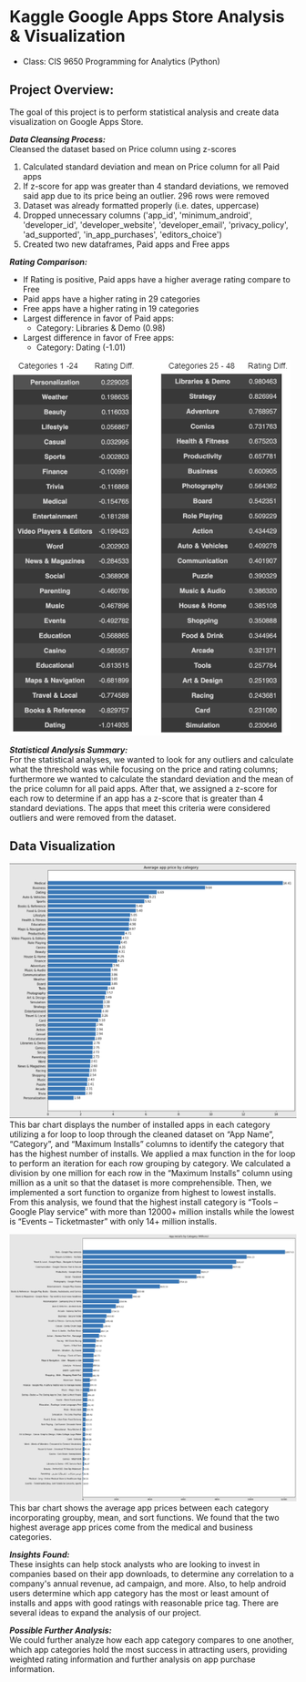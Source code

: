 # Kaggle Google Apps Store Analysis & Visualization
- Class: CIS 9650 Programming for Analytics (Python)

## Project Overview:
The goal of this project is to perform statistical analysis and create data visualization on Google Apps Store. 

***Data Cleansing Process:*** <br>
Cleansed the dataset based on Price column using z-scores <br>
1. Calculated standard deviation and mean on Price column for all Paid apps <br>
2. If z-score for app was greater than 4 standard deviations, we removed said app due to its price being an outlier. 296 rows were removed <br>
3. Dataset was already formatted properly (i.e. dates, uppercase) <br>
4. Dropped unnecessary columns ('app_id', 'minimum_android', 'developer_id', 'developer_website', 'developer_email', 'privacy_policy', 'ad_supported', 'in_app_purchases', 'editors_choice') <br>
5. Created two new dataframes, Paid apps and Free apps

***Rating Comparison:*** <br>
- If Rating is positive, Paid apps have a higher average rating compare to Free
- Paid apps have a higher rating in 29 categories
- Free apps have a higher rating in 19 categories
- Largest difference in favor of Paid apps:
  - Category: Libraries & Demo (0.98)
- Largest difference in favor of Free apps:
  - Category: Dating (-1.01)

![Alt text](https://github.com/Eddlee97/Kaggle-Google-Apps-Store-Analysis-Visualization/blob/5bf680b47074353b118d50570cebcee043011d25/Apps%20Rating%20Diff%20(Free%20vs%20Paid).png)

***Statistical Analysis Summary:*** <br>
For the statistical analyses, we wanted to look for any outliers and calculate what the threshold was while focusing on the price and rating columns; furthermore we wanted to calculate the standard deviation and the mean of the price column for all paid apps. After that, we assigned a z-score for each row to determine if an app has a z-score that is greater than 4 standard deviations. The apps that meet this criteria were considered outliers and were removed from the dataset. 

## Data Visualization
![Alt text](https://github.com/Eddlee97/Kaggle-Google-Apps-Store-Analysis-Visualization/blob/6940246032eeef937a0c67fb733298307dcb651b/Average%20app%20price%20by%20category.png)
This bar chart displays the number of installed apps in each category utilizing a for loop to loop through the cleaned dataset on “App Name”, “Category”, and “Maximum Installs” columns to identify the category that has the highest number of installs.  We applied a max function in the for loop to perform an iteration for each row grouping by category. We calculated a division by one million for each row in the “Maximum Installs” column using million as a unit so that the dataset is more comprehensible. Then, we implemented a sort function to organize from highest to lowest installs. From this analysis, we found that the highest install category is “Tools – Google Play service” with more than 12000+ million installs while the lowest is “Events – Ticketmaster” with only 14+ million installs.

![Alt text](https://github.com/Eddlee97/Kaggle-Google-Apps-Store-Analysis-Visualization/blob/63d7c929b5372e90c7bcb164250a69455c22eced/App%20installs%20by%20category.png)
This bar chart shows the average app prices between each category incorporating groupby, mean, and sort functions. We found that the two highest average app prices come from the medical and business categories. 

***Insights Found:*** <br>
These insights can help stock analysts who are looking to invest in companies based on their app downloads, to determine any correlation to a company's annual revenue, ad campaign, and more. Also, to help android users determine which app category has the most or least amount of installs and apps with good ratings with reasonable price tag. There are several ideas to expand the analysis of our project. 

***Possible Further Analysis:*** <br>
We could further analyze how each app category compares to one another, which app categories hold the most success in attracting users, providing weighted rating information and further analysis on app purchase information.
